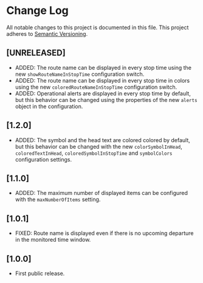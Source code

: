 # Change Log

All notable changes to this project is documented in this file.
This project adheres to [Semantic Versioning](http://semver.org/).

## [UNRELEASED]

- ADDED: The route name can be displayed in every stop time using the new `showRouteNameInStopTime` configuration switch.
- ADDED: The route name can be displayed in every stop time in colors using the new `coloredRouteNameInStopTime` configuration switch.
- ADDED: Operational alerts are displayed in every stop time by default, but this behavior can be changed using the properties of the new `alerts` object in the configuration.

## [1.2.0]

- ADDED: The symbol and the head text are colored colored by default, but this behavior can be changed with the new `colorSymbolInHead`, `coloredTextInHead`, `coloredSymbolInStopTime` and `symbolColors` configuration settings.

## [1.1.0]

- ADDED: The maximum number of displayed items can be configured with the `maxNumberOfItems` setting.

## [1.0.1]

- FIXED: Route name is displayed even if there is no upcoming departure in the monitored time window.

## [1.0.0]

- First public release.
